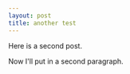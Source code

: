 ```yaml
---
layout: post
title: another test
---
```


Here is a second post.

Now I'll put in a second paragraph.

